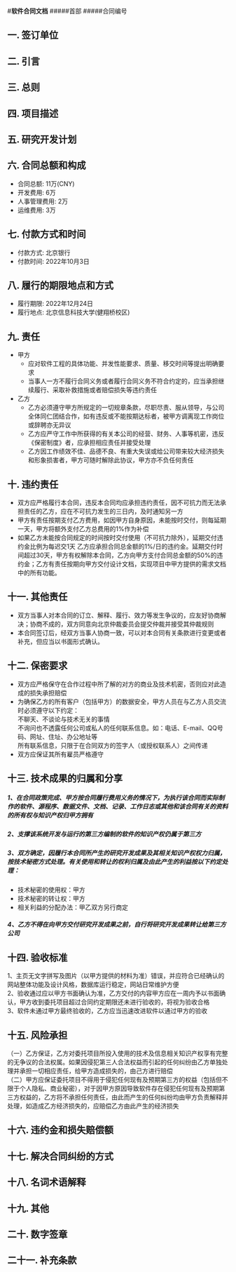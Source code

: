 #**软件合同文档**
#####首部
#####合同编号

## 一. 签订单位

## 二. 引言

## 三. 总则

## 四. 项目描述

## 五. 研究开发计划

## 六. 合同总额和构成
* 合同总额: 11万(CNY) 
* 开发费用: 6万
* 人事管理费用: 2万
* 运维费用: 3万

## 七. 付款方式和时间
* 付款方式: 北京银行 
* 付款时间: 2022年10月3日

## 八. 履行的期限地点和方式
* 履行期限: 2022年12月24日
* 履行地点: 北京信息科技大学(健翔桥校区)

## 九. 责任
* 甲方
    * 应对软件工程的具体功能、并发性能要求、质量、移交时间等提出明确要求
    * 当事人一方不履行合同义务或者履行合同义务不符合约定的，应当承担继续履行、采取补救措施或者赔偿损失等违约责任
* 乙方
    * 乙方必须遵守甲方所规定的一切规章条款，尽职尽责、服从领导，与公司全体同仁团结合作，如有违反或不能按期达标者，被甲方调离现工作岗位或辞聘亦无异议
    * 乙方应严守工作中所获得的有关本公司的经营、财务、人事等机密，违反《保密制度》者，应承担相应责任并接受处理
    * 乙方因工作绩效不佳、品德不良、有重大失误或给公司带来较大经济损失和形象损害者，甲方可随时解除此协议，甲方亦不负任何责任

## 十. 违约责任
- 双方应严格履行本合同，违反本合同均应承担违约责任，因不可抗力而无法承担责任的乙方，应在不可抗力发生的三日内，及时通知另一方
- 甲方有责任按期支付乙方费用，如因甲方自身原因，未能按时交付，则每延期一天，甲方将额外支付乙方总费用的1%作为补偿
- 如果乙方未能按合同规定的时间按时交付使用（不可抗力除外），延期交付违约金比例为每迟交1天 乙方应承担合同总金额的1%/日的违约金。延期交付时间超过30天，甲方有权解除本合同，乙方向甲方支付合同总金额的50%的违约金；乙方有责任按期向甲方交付设计文档，实现项目中甲方提供的需求文档中的所有功能。

## 十一. 其他责任
- 双方当事人对本合同的订立、解释、履行、效力等发生争议的，应友好协商解决；协商不成的，双方同意向北京仲裁委员会提交仲裁并接受其仲裁规则
- 本合同签订后，经双方当事人协商一致，可以对本合同有关条款进行变更或者补充，但应当以书面形式确认。
## 十二. 保密要求
- 双方应严格保守在合作过程中所了解的对方的商业及技术机密，否则应对此造成的损失承担赔偿
- 为确保乙方的所有客户（包括甲方）的数据安全，甲方人员在与乙方人员交流时必须遵守以下约定：<br/>
  不聊天、不谈论与技术无关的事情</br>
  不询问也不透露任何公司或私人的任何联系信息。如：电话、E-mail、QQ号码、网址、住址、办公地址等</br>
  所有联系信息，只限于在合同双方的签字人（或授权联系人）之间传递</br>
- 双方应保证其所有雇员严格遵守
## 十三. 技术成果的归属和分享
##### 1、在合同政策完成、甲方按合同履行费用义务的情况下，为执行该合同而实际制作的软件、源程序、数据文件、文档、记录、工作日志或其他和该合同有关的资料的所有权与知识产权归甲方拥有<br/>
##### 2、支撑该系统开发与运行的第三方编制的软件的知识产权仍属于第三方</br>
##### 3、双方确定，因履行本合同所产生的研究开发成果及其相关知识产权权力归属，按技术秘密方式处理。有关使用和转让的权利归属及由此产生的利益按以下约定处理：
  - 技术秘密的使用权：甲方
  - 技术秘密的转让权：甲方
  - 相关利益的分配办法：甲乙双方另行商定</br>
##### 4、乙方不得在向甲方交付研究开发成果之前，自行将研究开发成果转让给第三方公司
## 十四. 验收标准
1、主页无文字拼写及图片（以甲方提供的材料为准）错误，并应符合已经确认的网站整体功能及设计风格，数据库运行稳定，网站日常维护方便</br>
2、验收通过应以甲方书面确认为准，乙方交付的内容甲方应在一周内予以书面确认，甲方收到委托项目超过合同约定期限还未进行验收的，将视为验收合格</br>
3、软件未通过甲方最终验收的，乙方应当迅速改进软件以通过甲方的验收
## 十五. 风险承担
（一）乙方保证，乙方对委托项目所投入使用的技术及信息相关知识产权享有完整的无争议的合法权属。如果因侵犯第三人合法权益而引起的任何纠纷由乙方单独处理并承担一切相应责任，给甲方造成损失的，由己方进行赔偿</br>
（二）甲方应保证委托项目不得用于侵犯任何现有及预期第三方的权益（包括但不限于个人隐私、商业秘密），对于因甲方原因导致软件存在侵犯任何现有及预期第三方权益的，乙方将不承担任何责任，由此而产生的任何纠纷均由甲方负责解释并处理，如造成乙方经济损失的，应赔偿乙方由此产生的经济损失
## 十六. 违约金和损失赔偿额

## 十七. 解决合同纠纷的方式

## 十八. 名词术语解释

## 十九. 其他

## 二十. 数字签章

## 二十一. 补充条款
